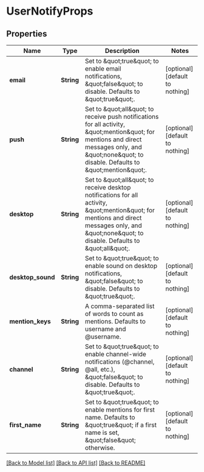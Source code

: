 # UserNotifyProps


## Properties
Name | Type | Description | Notes
------------ | ------------- | ------------- | -------------
**email** | **String** | Set to \&quot;true\&quot; to enable email notifications, \&quot;false\&quot; to disable. Defaults to \&quot;true\&quot;. | [optional] [default to nothing]
**push** | **String** | Set to \&quot;all\&quot; to receive push notifications for all activity, \&quot;mention\&quot; for mentions and direct messages only, and \&quot;none\&quot; to disable. Defaults to \&quot;mention\&quot;. | [optional] [default to nothing]
**desktop** | **String** | Set to \&quot;all\&quot; to receive desktop notifications for all activity, \&quot;mention\&quot; for mentions and direct messages only, and \&quot;none\&quot; to disable. Defaults to \&quot;all\&quot;. | [optional] [default to nothing]
**desktop_sound** | **String** | Set to \&quot;true\&quot; to enable sound on desktop notifications, \&quot;false\&quot; to disable. Defaults to \&quot;true\&quot;. | [optional] [default to nothing]
**mention_keys** | **String** | A comma-separated list of words to count as mentions. Defaults to username and @username. | [optional] [default to nothing]
**channel** | **String** | Set to \&quot;true\&quot; to enable channel-wide notifications (@channel, @all, etc.), \&quot;false\&quot; to disable. Defaults to \&quot;true\&quot;. | [optional] [default to nothing]
**first_name** | **String** | Set to \&quot;true\&quot; to enable mentions for first name. Defaults to \&quot;true\&quot; if a first name is set, \&quot;false\&quot; otherwise. | [optional] [default to nothing]


[[Back to Model list]](../README.md#models) [[Back to API list]](../README.md#api-endpoints) [[Back to README]](../README.md)


